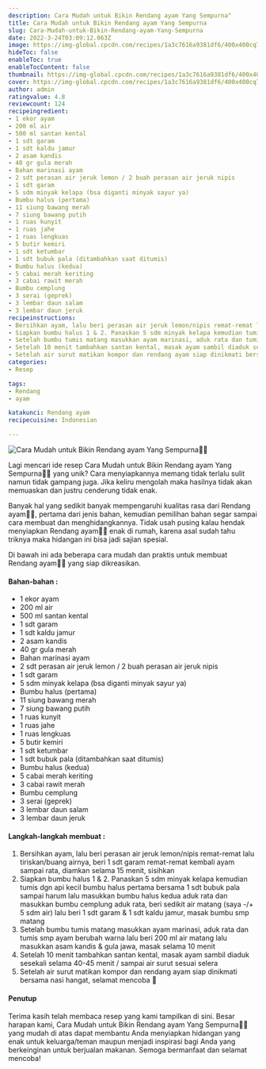 ```yaml
---
description: Cara Mudah untuk Bikin Rendang ayam Yang Sempurna"
title: Cara Mudah untuk Bikin Rendang ayam Yang Sempurna
slug: Cara-Mudah-untuk-Bikin-Rendang-ayam-Yang-Sempurna
date: 2022-3-24T03:09:12.063Z
image: https://img-global.cpcdn.com/recipes/1a3c7616a9381df6/400x400cq70/photo.jpg
hideToc: false
enableToc: true
enableTocContent: false
thumbnail: https://img-global.cpcdn.com/recipes/1a3c7616a9381df6/400x400cq70/photo.jpg
cover: https://img-global.cpcdn.com/recipes/1a3c7616a9381df6/400x400cq70/photo.jpg
author: admin
ratingvalue: 4.8
reviewcount: 124
recipeingredient:
- 1 ekor ayam
- 200 ml air
- 500 ml santan kental
- 1 sdt garam
- 1 sdt kaldu jamur
- 2 asam kandis
- 40 gr gula merah
- Bahan marinasi ayam
- 2 sdt perasan air jeruk lemon / 2 buah perasan air jeruk nipis
- 1 sdt garam
- 5 sdm minyak kelapa (bsa diganti minyak sayur ya)
- Bumbu halus (pertama)
- 11 siung bawang merah
- 7 siung bawang putih
- 1 ruas kunyit
- 1 ruas jahe
- 1 ruas lengkuas
- 5 butir kemiri
- 1 sdt ketumbar
- 1 sdt bubuk pala (ditambahkan saat ditumis)
- Bumbu halus (kedua)
- 5 cabai merah keriting
- 3 cabai rawit merah
- Bumbu cemplung
- 3 serai (geprek)
- 3 lembar daun salam
- 3 lembar daun jeruk
recipeinstructions:
- Bersihkan ayam, lalu beri perasan air jeruk lemon/nipis remat-remat lalu tiriskan/buang airnya, beri 1 sdt garam remat-remat kembali ayam sampai rata, diamkan selama 15 menit, sisihkan
- Siapkan bumbu halus 1 & 2. Panaskan 5 sdm minyak kelapa kemudian tumis dgn api kecil bumbu halus pertama bersama 1 sdt bubuk pala sampai harum lalu masukkan bumbu halus kedua aduk rata dan masukkan bumbu cemplung aduk rata, beri sedikit air matang (saya -/+ 5 sdm air) lalu beri 1 sdt garam & 1 sdt kaldu jamur, masak bumbu smp matang
- Setelah bumbu tumis matang masukkan ayam marinasi, aduk rata dan tumis smp ayam berubah warna lalu beri 200 ml air matang lalu masukkan asam kandis & gula jawa, masak selama 10 menit
- Setelah 10 menit tambahkan santan kental, masak ayam sambil diaduk sesekali selama 40-45 menit / sampai air surut sesuai selera
- Setelah air surut matikan kompor dan rendang ayam siap dinikmati bersama nasi hangat, selamat mencoba 🤗
categories:
- Resep

tags:
- Rendang
- ayam

katakunci: Rendang ayam
recipecuisine: Indonesian

---
```


![Cara Mudah untuk Bikin Rendang ayam Yang Sempurna👩‍🍳](https://img-global.cpcdn.com/recipes/1a3c7616a9381df6/400x400cq70/photo.jpg)

Lagi mencari ide resep Cara Mudah untuk Bikin Rendang ayam Yang Sempurna👩‍🍳 yang unik? Cara menyiapkannya memang tidak terlalu sulit namun tidak gampang juga. Jika keliru mengolah maka hasilnya tidak akan memuaskan dan justru cenderung tidak enak.

Banyak hal yang sedikit banyak mempengaruhi kualitas rasa dari Rendang ayam👩‍🍳, pertama dari jenis bahan, kemudian pemilihan bahan segar sampai cara membuat dan menghidangkannya. Tidak usah pusing kalau hendak menyiapkan Rendang ayam👩‍🍳 enak di rumah, karena asal sudah tahu triknya maka hidangan ini bisa jadi sajian spesial.

Di bawah ini ada beberapa cara mudah dan praktis untuk membuat Rendang ayam👩‍🍳 yang siap dikreasikan.

<!--inarticleads1-->

#### Bahan-bahan :

- 1 ekor ayam
- 200 ml air
- 500 ml santan kental
- 1 sdt garam
- 1 sdt kaldu jamur
- 2 asam kandis
- 40 gr gula merah
- Bahan marinasi ayam
- 2 sdt perasan air jeruk lemon / 2 buah perasan air jeruk nipis
- 1 sdt garam
- 5 sdm minyak kelapa (bsa diganti minyak sayur ya)
- Bumbu halus (pertama)
- 11 siung bawang merah
- 7 siung bawang putih
- 1 ruas kunyit
- 1 ruas jahe
- 1 ruas lengkuas
- 5 butir kemiri
- 1 sdt ketumbar
- 1 sdt bubuk pala (ditambahkan saat ditumis)
- Bumbu halus (kedua)
- 5 cabai merah keriting
- 3 cabai rawit merah
- Bumbu cemplung
- 3 serai (geprek)
- 3 lembar daun salam
- 3 lembar daun jeruk

<!--inarticleads2-->

#### Langkah-langkah membuat :

1. Bersihkan ayam, lalu beri perasan air jeruk lemon/nipis remat-remat lalu tiriskan/buang airnya, beri 1 sdt garam remat-remat kembali ayam sampai rata, diamkan selama 15 menit, sisihkan
1. Siapkan bumbu halus 1 & 2. Panaskan 5 sdm minyak kelapa kemudian tumis dgn api kecil bumbu halus pertama bersama 1 sdt bubuk pala sampai harum lalu masukkan bumbu halus kedua aduk rata dan masukkan bumbu cemplung aduk rata, beri sedikit air matang (saya -/+ 5 sdm air) lalu beri 1 sdt garam & 1 sdt kaldu jamur, masak bumbu smp matang
1. Setelah bumbu tumis matang masukkan ayam marinasi, aduk rata dan tumis smp ayam berubah warna lalu beri 200 ml air matang lalu masukkan asam kandis & gula jawa, masak selama 10 menit
1. Setelah 10 menit tambahkan santan kental, masak ayam sambil diaduk sesekali selama 40-45 menit / sampai air surut sesuai selera
1. Setelah air surut matikan kompor dan rendang ayam siap dinikmati bersama nasi hangat, selamat mencoba 🤗

#### Penutup

Terima kasih telah membaca resep yang kami tampilkan di sini. Besar harapan kami, Cara Mudah untuk Bikin Rendang ayam Yang Sempurna👩‍🍳 yang mudah di atas dapat membantu Anda menyiapkan hidangan yang enak untuk keluarga/teman maupun menjadi inspirasi bagi Anda yang berkeinginan untuk berjualan makanan. Semoga bermanfaat dan selamat mencoba!